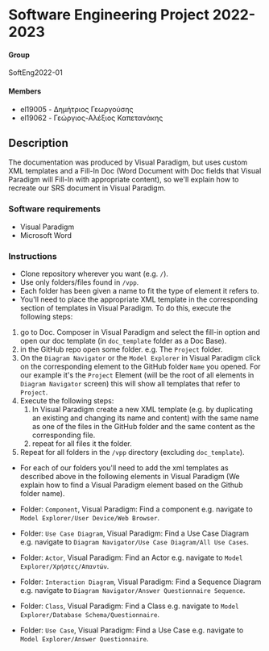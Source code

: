 # Software Engineering Project 2022-2023

#### __Group__
SoftEng2022-01
#### __Members__
* el19005 - Δημήτριος Γεωργούσης
* el19062 - Γεώργιος-Αλέξιος Καπετανάκης

## Description
The documentation was produced by Visual Paradigm, but uses custom XML
templates and a Fill-In Doc (Word Document with Doc fields that Visual
Paradigm will Fill-In with appropriate content), so we'll explain how to
recreate our SRS document in Visual Paradigm.

### Software requirements
* Visual Paradigm
* Microsoft Word

### Instructions
* Clone repository wherever you want (e.g. `/`).
* Use only folders/files found in `/vpp`.
* Each folder has been given a name to fit the type of element it refers to.
* You'll need to place the appropriate XML template in the corresponding section of templates in
  Visual Paradigm. To do this, execute the following steps:
1. go to Doc. Composer in Visual Paradigm and select the fill-in option and open our doc template (in `doc_template` folder as a Doc Base).
2. in the GitHub repo open some folder. e.g. The `Project` folder.
3. On the `Diagram Navigator` or the `Model Explorer` in Visual Paradigm click on the corresponding element to the GitHub folder `Name` you opened. For our example
   it's the `Project` Element (will be the root of all elements in `Diagram Navigator` screen) this will show all templates that refer to `Project`.
5. Execute the following steps:
   1. In Visual Paradigm create a new XML template (e.g. by duplicating an existing and changing its name and content)
   with the same name as one of the files in the GitHub folder and the same content as the corresponding file.
   2. repeat for all files it the folder.
5. Repeat for all folders  in the `/vpp` directory (excluding `doc_template`).

* For each of our folders you'll need to add the xml templates as described above in the following elements in Visual Paradigm
  (We explain how to find a Visual Paradigm element based on the Github folder name).

* Folder: `Component`, Visual Paradigm: Find a component e.g. navigate to `Model Explorer/User Device/Web Browser`.
* Folder: `Use Case Diagram`, Visual Paradigm: Find a Use Case Diagram e.g. navigate to `Diagram Navigator/Use Case Diagram/All Use Cases`.
* Folder: `Actor`, Visual Paradigm: Find an Actor e.g. navigate to `Model Explorer/Χρήστες/Απαντών`.
* Folder: `Interaction Diagram`, Visual Paradigm: Find a Sequence Diagram e.g. navigate to `Diagram Navigator/Answer Questionnaire Sequence`.
* Folder: `Class`, Visual Paradigm: Find a Class e.g. navigate to `Model Explorer/Database Schema/Questionnaire`.
* Folder: `Use Case`, Visual Paradigm: Find a Use Case e.g. navigate to `Model Explorer/Answer Questionnaire`.
